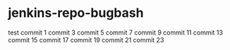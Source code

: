 # jenkins-repo-bugbash
test commit 1
commit 3
commit 5
commit 7
commit 9
commit 11
commit 13
commit 15
commit 17
commit 19
commit 21
commit 23
